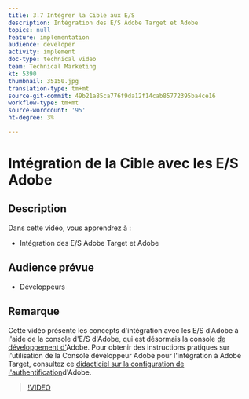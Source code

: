```yaml
---
title: 3.7 Intégrer la Cible aux E/S
description: Intégration des E/S Adobe Target et Adobe
topics: null
feature: implementation
audience: developer
activity: implement
doc-type: technical video
team: Technical Marketing
kt: 5390
thumbnail: 35150.jpg
translation-type: tm+mt
source-git-commit: 49b21a85ca776f9da12f14cab85772395ba4ce16
workflow-type: tm+mt
source-wordcount: '95'
ht-degree: 3%

---
```



# Intégration de la Cible avec les E/S Adobe

## Description

Dans cette vidéo, vous apprendrez à :

* Intégration des E/S Adobe Target et Adobe

## Audience prévue

* Développeurs

## Remarque

Cette vidéo présente les concepts d&#39;intégration avec les E/S d&#39;Adobe à l&#39;aide de la console d&#39;E/S d&#39;Adobe, qui est désormais la console [de développement d&#39;](https://console.adobe.io/home)Adobe. Pour obtenir des instructions pratiques sur l&#39;utilisation de la Console développeur Adobe pour l&#39;intégration à Adobe Target, consultez ce [didacticiel sur la configuration de l&#39;authentification](https://docs.adobe.com/content/help/en/target-learn/tutorials/apis/configure-io-target-integration.html#tutorials)d&#39;Adobe.

>[!VIDEO](https://video.tv.adobe.com/v/35150/?quality=12)


